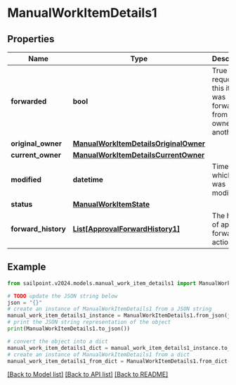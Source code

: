 # ManualWorkItemDetails1


## Properties

Name | Type | Description | Notes
------------ | ------------- | ------------- | -------------
**forwarded** | **bool** | True if the request for this item was forwarded from one owner to another. | [optional] [default to False]
**original_owner** | [**ManualWorkItemDetailsOriginalOwner**](ManualWorkItemDetailsOriginalOwner.md) |  | [optional] 
**current_owner** | [**ManualWorkItemDetailsCurrentOwner**](ManualWorkItemDetailsCurrentOwner.md) |  | [optional] 
**modified** | **datetime** | Time at which item was modified. | [optional] 
**status** | [**ManualWorkItemState**](ManualWorkItemState.md) |  | [optional] 
**forward_history** | [**List[ApprovalForwardHistory1]**](ApprovalForwardHistory1.md) | The history of approval forward action. | [optional] 

## Example

```python
from sailpoint.v2024.models.manual_work_item_details1 import ManualWorkItemDetails1

# TODO update the JSON string below
json = "{}"
# create an instance of ManualWorkItemDetails1 from a JSON string
manual_work_item_details1_instance = ManualWorkItemDetails1.from_json(json)
# print the JSON string representation of the object
print(ManualWorkItemDetails1.to_json())

# convert the object into a dict
manual_work_item_details1_dict = manual_work_item_details1_instance.to_dict()
# create an instance of ManualWorkItemDetails1 from a dict
manual_work_item_details1_from_dict = ManualWorkItemDetails1.from_dict(manual_work_item_details1_dict)
```
[[Back to Model list]](../README.md#documentation-for-models) [[Back to API list]](../README.md#documentation-for-api-endpoints) [[Back to README]](../README.md)


